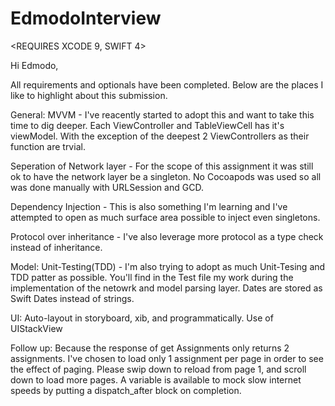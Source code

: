 # EdmodoInterview


<REQUIRES XCODE 9, SWIFT 4>

Hi Edmodo,

All requirements and optionals have been completed.
Below are the places I like to highlight about this submission.

General:
MVVM - I've reacently started to adopt this and want to take this time to dig deeper.  Each ViewController and TableViewCell has it's viewModel.  With the exception of the deepest 2 ViewControllers as their function are trvial.

Seperation of Network layer - For the scope of this assignment it was still ok to have the network layer be a singleton.  No Cocoapods was used so all was done manually with URLSession and GCD.

Dependency Injection - This is also something I'm learning and I've attempted to open as much surface area possible to inject even singletons.

Protocol over inheritance - I've also leverage more protocol as a type check instead of inheritance.


Model:
Unit-Testing(TDD) - I'm also trying to adopt as much Unit-Tesing and TDD patter as possible.  You'll find in the Test file my work during the implementation of the netowrk and model parsing layer.
Dates are stored as Swift Dates instead of strings.

UI:
Auto-layout in storyboard, xib, and programmatically.
Use of UIStackView 

Follow up:
Because the response of get Assignments only returns 2 assignments.  I've chosen to load only 1 assignment per page in order to see the effect of paging.  Please swip down to reload from page 1, and scroll down to load more pages.
A variable is available to mock slow internet speeds by putting a dispatch_after block on completion.

